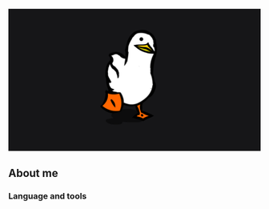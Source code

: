 ![Header](https://github.com/deplagene/deplagene/blob/main/assets/85e08aa5-5393-4762-8100-0fb1112bdd18.gif)

## About me

### Language and tools
